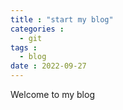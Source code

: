 ```yaml
---
title : "start my blog"
categories : 
  - git
tags :
  - blog
date : 2022-09-27
---
```


Welcome to my blog
